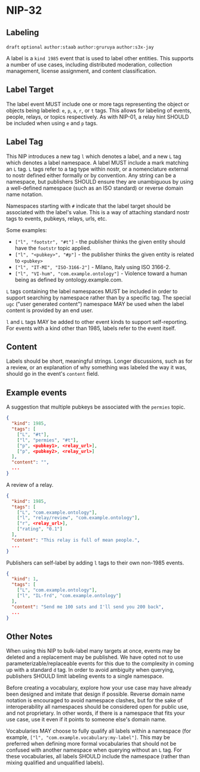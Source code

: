 NIP-32
======

Labeling
---------

`draft` `optional` `author:staab` `author:gruruya` `author:s3x-jay`

A label is a `kind 1985` event that is used to label other entities. This supports a number of use cases, including distributed moderation, collection management, license assignment, and content classification.

Label Target
----

The label event MUST include one or more tags representing the object or objects being
labeled: `e`, `p`, `a`, `r`, or `t` tags. This allows for labeling of events, people, relays,
or topics respectively. As with NIP-01, a relay hint SHOULD be included when using `e` and
`p` tags.

Label Tag
----

This NIP introduces a new tag `l` which denotes a label, and a new `L` tag which denotes a label namespace.
A label MUST include a mark matching an `L` tag. `L` tags refer to a tag type within nostr, or a nomenclature
external to nostr defined either formally or by convention. Any string can be a namespace, but publishers SHOULD
ensure they are unambiguous by using a well-defined namespace (such as an ISO standard) or reverse domain name notation.

Namespaces starting with `#` indicate that the label target should be associated with the label's value.
This is a way of attaching standard nostr tags to events, pubkeys, relays, urls, etc.

Some examples:

- `["l", "footstr", "#t"]` - the publisher thinks the given entity should have the `footstr` topic applied.
- `["l", "<pubkey>", "#p"]` - the publisher thinks the given entity is related to `<pubkey>`
- `["l", "IT-MI", "ISO-3166-2"]` - Milano, Italy using ISO 3166-2.
- `["l", "VI-hum", "com.example.ontology"]` - Violence toward a human being as defined by ontology.example.com.

`L` tags containing the label namespaces MUST be included in order to support searching by
namespace rather than by a specific tag. The special `ugc` ("user generated content") namespace
MAY be used when the label content is provided by an end user.

`l` and `L` tags MAY be added to other event kinds to support self-reporting. For events
with a kind other than 1985, labels refer to the event itself.

Content
-------

Labels should be short, meaningful strings. Longer discussions, such as for a review, or an
explanation of why something was labeled the way it was, should go in the event's `content` field.

Example events
--------------

A suggestion that multiple pubkeys be associated with the `permies` topic.

```json
{
  "kind": 1985,
  "tags": [
    ["L", "#t"],
    ["l", "permies", "#t"],
    ["p", <pubkey1>, <relay_url>],
    ["p", <pubkey2>, <relay_url>]
  ],
  "content": "",
  ...
}
```

A review of a relay.

```json
{
  "kind": 1985,
  "tags": [
    ["L", "com.example.ontology"],
    ["l", "relay/review", "com.example.ontology"],
    ["r", <relay_url>],
    ["rating", "0.1"]
  ],
  "content": "This relay is full of mean people.",
  ...
}
```

Publishers can self-label by adding `l` tags to their own non-1985 events.

```json
{
  "kind": 1,
  "tags": [
    ["L", "com.example.ontology"],
    ["l", "IL-frd", "com.example.ontology"]
  ],
  "content": "Send me 100 sats and I'll send you 200 back",
  ...
}
```

Other Notes
-----------

When using this NIP to bulk-label many targets at once, events may be deleted and a replacement
may be published. We have opted not to use parameterizable/replaceable events for this due to the
complexity in coming up with a standard `d` tag. In order to avoid ambiguity when querying,
publishers SHOULD limit labeling events to a single namespace.

Before creating a vocabulary, explore how your use case may have already been designed and
imitate that design if possible. Reverse domain name notation is encouraged to avoid
namespace clashes, but for the sake of interoperability all namespaces should be
considered open for public use, and not proprietary. In other words, if there is a
namespace that fits your use case, use it even if it points to someone else's domain name.

Vocabularies MAY choose to fully qualify all labels within a namespace (for example,
`["l", "com.example.vocabulary:my-label"]`. This may be preferred when defining more
formal vocabularies that should not be confused with another namespace when querying
without an `L` tag. For these vocabularies, all labels SHOULD include the namespace
(rather than mixing qualified and unqualified labels).
